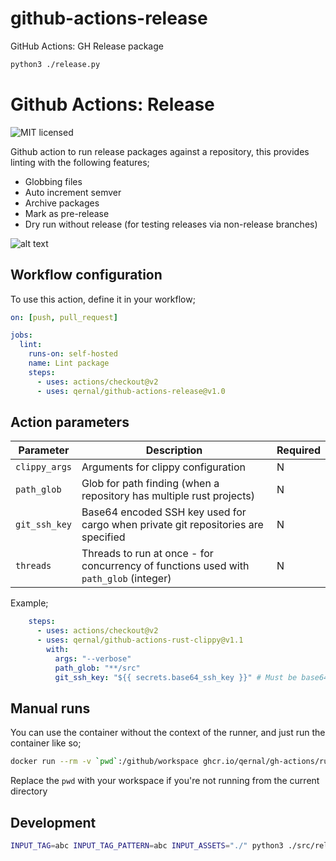 # github-actions-release
GitHub Actions: GH Release package


```bash
python3 ./release.py
```



# Github Actions: Release

![MIT licensed](https://img.shields.io/badge/license-MIT-blue.svg)

Github action to run release packages against a repository, this provides linting with the following features;

- Globbing files
- Auto increment semver
- Archive packages
- Mark as pre-release
- Dry run without release (for testing releases via non-release branches)

![alt text](gh_lint_example.png "GitHub Lint Example")

## Workflow configuration

To use this action, define it in your workflow;

```yaml
on: [push, pull_request]

jobs:
  lint:
    runs-on: self-hosted
    name: Lint package
    steps:
      - uses: actions/checkout@v2
      - uses: qernal/github-actions-release@v1.0
```

## Action parameters

| Parameter | Description | Required |
| ---- | ---- | ---- |
| `clippy_args` | Arguments for clippy configuration | N |
| `path_glob` | Glob for path finding (when a repository has multiple rust projects) | N |
| `git_ssh_key` | Base64 encoded SSH key used for cargo when private git repositories are specified | N |
| `threads` | Threads to run at once - for concurrency of functions used with `path_glob` (integer) | N |

Example;

```yaml
    steps:
      - uses: actions/checkout@v2
      - uses: qernal/github-actions-rust-clippy@v1.1
        with:
          args: "--verbose"
          path_glob: "**/src"
          git_ssh_key: "${{ secrets.base64_ssh_key }}" # Must be base64 encoded and a valid RSA key
```

## Manual runs

You can use the container without the context of the runner, and just run the container like so;

```bash
docker run --rm -v `pwd`:/github/workspace ghcr.io/qernal/gh-actions/rust-clippy-x86_64:latest
```

Replace the `pwd` with your workspace if you're not running from the current directory

## Development

```bash
INPUT_TAG=abc INPUT_TAG_PATTERN=abc INPUT_ASSETS="./" python3 ./src/release.py
```